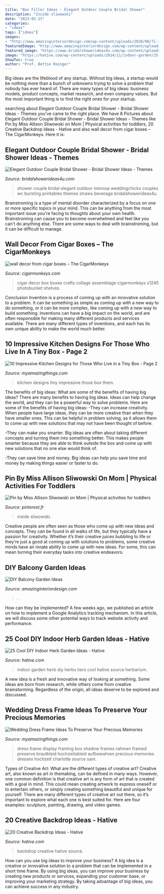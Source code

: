```yaml
---
title: "Box Filler Ideas : Elegant Outdoor Couple Bridal Shower"
description: "Inside sliwowski"
date: "2023-03-23"
categories:
- "ideas"
tags: ["ideas"]
images:
- "http://www.amazinginteriordesign.com/wp-content/uploads/2020/08/fi-10.jpg"
featuredImage: "http://www.amazinginteriordesign.com/wp-content/uploads/2020/08/fi-10.jpg"
featured_image: "https://www.bridalshowerideas4u.com/wp-content/uploads/2016/03/Elegant-Outdoor-Couple-Bridal-Shower-Beverage-Mimosa-Straws.jpg"
image: "https://hative.com/wp-content/uploads/2014/11/indoor-garden/25-tiers-of-herbs.jpg"
ShowToc: true
author: "Prof. Bettie Reinger"
---
```



Big ideas are the lifeblood of any startup. Without big ideas, a startup would be nothing more than a bunch of unknowns trying to solve a problem that nobody has ever heard of. There are many types of big ideas: business models, product concepts, market research, and even company values. But the most important thing is to find the right ones for your startup.

	

		
searching about Elegant Outdoor Couple Bridal Shower - Bridal Shower Ideas - Themes you've came to the right place. We have 8 Pictures about Elegant Outdoor Couple Bridal Shower - Bridal Shower Ideas - Themes like Pin by Miss Allison Sliwowski on Mom | Physical activities for toddlers, 20 Creative Backdrop Ideas - Hative and also wall decor from cigar boxes – The CigarMonkeys. Here it is:
		
    
## Elegant Outdoor Couple Bridal Shower - Bridal Shower Ideas - Themes

<img loading=lazy src="https://www.bridalshowerideas4u.com/wp-content/uploads/2016/03/Elegant-Outdoor-Couple-Bridal-Shower-Beverage-Mimosa-Straws.jpg" onerror="this.onerror=null;this.src='https://tse3.mm.bing.net/th?id=OIP.LQCHz58igGTVMoxB_cN9WQHaLG&amp;pid=15.1';" alt="Elegant Outdoor Couple Bridal Shower - Bridal Shower Ideas - Themes">

_Source: bridalshowerideas4u.com_

>shower couple bridal elegant outdoor mimosa weddingchicks couples wc bursting printables themes straws beverage bridalshowerideas4u. 

	

Brainstroming is a type of mental disorder characterized by a focus on one or more specific topics in your mind. This can be anything from the most important issue you're facing to thoughts about your own health. Brainstroming can cause you to become overwhelmed and feel like you can't do anything else. There are some ways to deal with brainstroming, but it can be difficult to manage.

    
## Wall Decor From Cigar Boxes – The CigarMonkeys

<img loading=lazy src="http://cigarmonkeys.com/wp-content/uploads/2019/07/wall-decor-from-cigar-boxes-cigarmonkeys-5.jpg" onerror="this.onerror=null;this.src='https://tse3.mm.bing.net/th?id=OIP.4FIRTufqnFxUKl8L--SkngHaJ4&amp;pid=15.1';" alt="wall decor from cigar boxes – The CigarMonkeys">

_Source: cigarmonkeys.com_

>cigar decor box boxes crafts collage assemblage cigarmonkeys s1245 photobucket shelves. 

	

Conclusion
Invention is a process of coming up with an innovative solution to a problem. It can be something as simple as coming up with a new way to do something, or it can be more complex, like coming up with a new way to build something. Inventions can have a big impact on the world, and are often responsible for making many different products and services available. There are many different types of inventions, and each has its own unique ability to make the world much better.

    
## 10 Impressive Kitchen Designs For Those Who Live In A Tiny Box - Page 2

<img loading=lazy src="http://myamazingthings.com/wp-content/uploads/2017/01/kitchen10-2.jpg" onerror="this.onerror=null;this.src='https://tse2.mm.bing.net/th?id=OIP.eZWFsX3xIoiTHxXVC1r6vQHaJ3&amp;pid=15.1';" alt="10 Impressive Kitchen Designs for Those Who Live in a Tiny Box - Page 2">

_Source: myamazingthings.com_

>kitchen designs tiny impressive those box them. 

	

The benefits of big ideas: What are some of the benefits of having big ideas?
There are many benefits to having big ideas. Ideas can help change the world, and they can be a powerful way to solve problems. Here are some of the benefits of having big ideas: 
-They can increase creativity. When people have large ideas, they can be more creative than when they have smaller ones. This can be helpful in problem solving, as it allows them to come up with new solutions that may not have been thought of before. 

-They can make you smarter. Big ideas are often about taking different concepts and turning them into something better. This makes people smarter because they are able to think outside the box and come up with new solutions that no one else would think of. 

-They can save time and money. Big ideas can help you save time and money by making things easier or faster to do.

    
## Pin By Miss Allison Sliwowski On Mom | Physical Activities For Toddlers

<img loading=lazy src="https://i.pinimg.com/736x/a2/73/4a/a2734ab15e70aa3eda35a091197a1e49.jpg" onerror="this.onerror=null;this.src='https://tse1.mm.bing.net/th?id=OIP.mA8vmAT0VwiS4IY2s0HjIAHaNK&amp;pid=15.1';" alt="Pin by Miss Allison Sliwowski on Mom | Physical activities for toddlers">

_Source: pinterest.fr_

>inside sliwowski. 

	

Creative people are often seen as those who come up with new ideas and concepts. They can be found in all walks of life, but they typically have a passion for creativity. Whether it’s their creative juices bubbling to life or they’re just a good at coming up with solutions to problems, some creative minds have an innate ability to come up with new ideas. For some, this can mean turning their everyday tasks into creative endeavors.

    
## DIY Balcony Garden Ideas

<img loading=lazy src="http://www.amazinginteriordesign.com/wp-content/uploads/2020/08/fi-10.jpg" onerror="this.onerror=null;this.src='https://tse1.mm.bing.net/th?id=OIP.bp-JTpoR1TvGGXVgRKTZGQHaKz&amp;pid=15.1';" alt="DIY Balcony Garden Ideas">

_Source: amazinginteriordesign.com_

>. 

	

How can they be implemented?
A few weeks ago, we published an article on how to implement a Google Analytics tracking mechanism. In this article, we will discuss some other potential ways to track website activity and performance.

    
## 25 Cool DIY Indoor Herb Garden Ideas - Hative

<img loading=lazy src="https://hative.com/wp-content/uploads/2014/11/indoor-garden/25-tiers-of-herbs.jpg" onerror="this.onerror=null;this.src='https://tse2.mm.bing.net/th?id=OIP.4RnxXOb-65zizvkcVai5qAHaK_&amp;pid=15.1';" alt="25 Cool DIY Indoor Herb Garden Ideas - Hative">

_Source: hative.com_

>indoor garden herb diy herbs tiers cool hative source herbarium. 

	

A new idea is a fresh and innovative way of looking at something. Some ideas are born from research, while others come from creative brainstorming. Regardless of the origin, all ideas deserve to be explored and discussed.

    
## Wedding Dress Frame Ideas To Preserve Your Precious Memories

<img loading=lazy src="http://myamazingthings.com/wp-content/uploads/2017/11/wedding-dress-display-4-.jpg" onerror="this.onerror=null;this.src='https://tse4.mm.bing.net/th?id=OIP.20xP-N5b8NYLh1i54GsH_gHaK2&amp;pid=15.1';" alt="Wedding Dress Frame Ideas To Preserve Your Precious Memories">

_Source: myamazingthings.com_

>dress frame display framing box shadow frames rahmen framed preserve brautkleid hochzeitskleid aufbewahren precious memories dresses hochzeit charlotte source sam. 

	

Types of Creative Art: What are the different types of creative art?
Creative art, also known as art in themaking, can be defined in many ways. However, one common definition is that creative art is any form of art that is created with a goal in mind. This could mean creating artwork to express oneself or to entertain others, or simply creating something beautiful and unique for yourself. There are many different types of creative art out there, so it’s important to explore what each one is best suited for. Here are four examples: sculpture, painting, drawing, and video games.

    
## 20 Creative Backdrop Ideas - Hative

<img loading=lazy src="https://hative.com/wp-content/uploads/2014/12/backdrop-ideas/15-creative-backdrop-ideas.jpg" onerror="this.onerror=null;this.src='https://tse4.mm.bing.net/th?id=OIP.jwmRt-z7T6XjPxgeV9cKIgHaLH&amp;pid=15.1';" alt="20 Creative Backdrop Ideas - Hative">

_Source: hative.com_

>backdrop creative hative source. 

	

How can you use big ideas to improve your business?
A big idea is a creative or innovative solution to a problem that can be implemented in a short time frame. By using big ideas, you can improve your business by creating new products or services, expanding your customer base, or improving your marketing strategy. By taking advantage of big ideas, you can achieve success in any industry.

